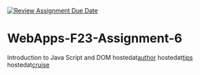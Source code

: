 [![Review Assignment Due Date](https://classroom.github.com/assets/deadline-readme-button-24ddc0f5d75046c5622901739e7c5dd533143b0c8e959d652212380cedb1ea36.svg)](https://classroom.github.com/a/b9NC0g7h)
# WebApps-F23-Assignment-6
Introduction to Java Script and DOM
hostedat[author](https://44-563-webapps-f23.github.io/44563-webapps-f23-assignment6-KaranamGopichand/author.html)
hostedat[tips](https://44-563-webapps-f23.github.io/44563-webapps-f23-assignment6-KaranamGopichand/tips.html)
hostedat[cruise](https://44-563-webapps-f23.github.io/44563-webapps-f23-assignment6-KaranamGopichand/cruise.html)

